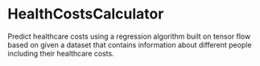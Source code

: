 # HealthCostsCalculator
Predict healthcare costs using a regression algorithm built on tensor flow based on given a dataset that contains information about different people including their healthcare costs.
